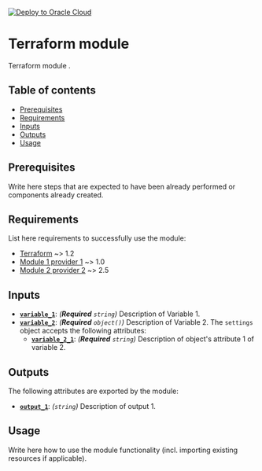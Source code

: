 [![Deploy to Oracle Cloud](https://oci-resourcemanager-plugin.plugins.oci.oraclecloud.com/latest/deploy-to-oracle-cloud.svg)](https://cloud.oracle.com/resourcemanager/stacks/create?zipUrl=https://github.com/avaloqcloud/<REPOSITORY>/archive/refs/heads/main.zip)

# Terraform <terraform-module-name> module

Terraform module <short description>.

## Table of contents

* [Prerequisites](#prerequisites)
* [Requirements](#requirements)
* [Inputs](#inputs)
* [Outputs](#outputs)
* [Usage](#usage)

## Prerequisites

Write here steps that are expected to have been already performed or components already created.

## Requirements

List here requirements to successfully use the module:

* [Terraform](https://developer.hashicorp.com/terraform/downloads) ~> 1.2
* [Module 1 provider 1](https://developer.hashicorp.com/provider_1/module_1) ~> 1.0
* [Module 2 provider 2](https://developer.hashicorp.com/provider_2/module_2) ~> 2.5

## Inputs

- [**`variable_1`**](#var-variable_1): *(**Required** `string`)*<a name="var-variable_1"></a>
   Description of Variable 1.
- [**`variable_2`**](#var-variable_2): *(**Required** `object()`)*<a name="var-variable_2"></a>
   Description of Variable 2.
   The `settings` object accepts the following attributes:
   - [**`variable_2_1`**](#var-variable_2-attr-variable_2_1): *(**Required** `string`)*<a name="var-variable_2-attr-variable_2_1"></a>
     Description of object's attribute 1 of variable 2.

## Outputs

The following attributes are exported by the module:

- [**`output_1`**](#output-output_1): *(`string`)*<a name="output-output_1"></a>
  Description of output 1.

## Usage

Write here how to use the module functionality (incl. importing existing resources if applicable).
